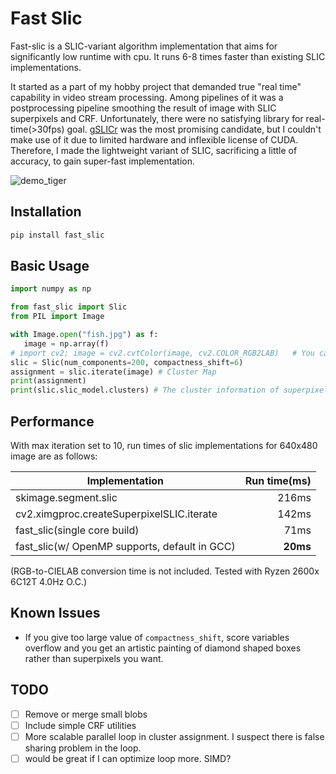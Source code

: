 # Fast Slic

Fast-slic is a SLIC-variant algorithm implementation that aims for significantly low runtime with cpu. It runs 6-8 times faster than existing SLIC implementations.

It started as a part of my hobby project that demanded true "real time" capability in video stream processing. Among pipelines of it was a postprocessing pipeline smoothing the result of image with SLIC superpixels and CRF. Unfortunately, there were no satisfying library for real-time(>30fps) goal. [gSLICr](https://github.com/carlren/gSLICr) was the most promising candidate, but I couldn't make use of it due to limited hardware and inflexible license of CUDA. Therefore, I made the lightweight variant of SLIC, sacrificing a little of accuracy, to gain super-fast implementation.

![demo_tiger](https://user-images.githubusercontent.com/2352985/55949421-86030600-5c8d-11e9-9693-b05f00f1c792.jpg)

## Installation
```python
pip install fast_slic
```

## Basic Usage
```python
import numpy as np

from fast_slic import Slic
from PIL import Image

with Image.open("fish.jpg") as f:
   image = np.array(f)
# import cv2; image = cv2.cvtColor(image, cv2.COLOR_RGB2LAB)   # You can convert the image to CIELAB space if you need.
slic = Slic(num_components=200, compactness_shift=6)
assignment = slic.iterate(image) # Cluster Map
print(assignment)
print(slic.slic_model.clusters) # The cluster information of superpixels.
```

## Performance

With max iteration set to 10, run times of slic implementations for 640x480 image are as follows:

| Implementation                                  | Run time(ms)   |
| -----------------------------------------       | --------------:|
| skimage.segment.slic                            | 216ms          |
| cv2.ximgproc.createSuperpixelSLIC.iterate       | 142ms          |
| fast_slic(single core build)                    | 71ms           |
| fast_slic(w/ OpenMP supports, default in GCC)   | **20ms**       |

 
(RGB-to-CIELAB conversion time is not included. Tested with Ryzen 2600x 6C12T 4.0Hz O.C.)

## Known Issues
 * If you give too large value of `compactness_shift`, score variables overflow and you get an artistic painting of diamond shaped boxes rather than superpixels you want.

## TODO
 - [ ] Remove or merge small blobs
 - [ ] Include simple CRF utilities
 - [ ] More scalable parallel loop in cluster assignment. I suspect there is false sharing problem in the loop.
 - [ ] would be great if I can optimize loop more. SIMD?
